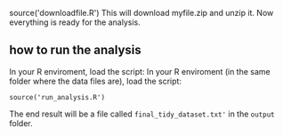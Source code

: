 source('downloadfile.R')
This will download myfile.zip and unzip it. Now everything is ready for the analysis.

## how to run the analysis

In your R enviroment, load the script:
In your R enviroment (in the same folder where the data files are), load the script:

```
source('run_analysis.R')
```

The end result will be a file called `final_tidy_dataset.txt'` in the `output` folder.

